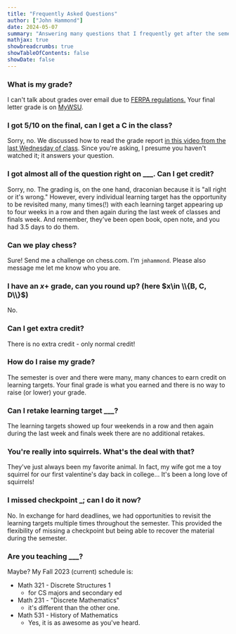 ```yaml
---
title: "Frequently Asked Questions"
author: ["John Hammond"]
date: 2024-05-07
summary: "Answering many questions that I frequently get after the semester."
mathjax: true
showbreadcrumbs: true
showTableOfContents: false
showDate: false
---
```


### What is my grade?

I can't talk about grades over email due to [FERPA regulations.](https://www2.ed.gov/policy/gen/guid/fpco/ferpa/index.html) Your final letter grade is on [MyWSU](https://mywsu.wichita.edu). 

### I got 5/10 on the final, can I get a C in the class? 

Sorry, no. We discussed how to read the grade report [in this video from the last Wednesday of class](https://wichitaedu.sharepoint.com/:v:/r/sites/CalculusImtwrf113000MATH-24_ace8bae6-90a5-11ee-af7e-51053b500ccc/Shared%20Documents/General/Recordings/242%20Class%20Meeting-20240501_172123-Meeting%20Recording.mp4?csf=1&web=1&e=wVwNjn&nav=eyJyZWZlcnJhbEluZm8iOnsicmVmZXJyYWxBcHAiOiJTdHJlYW1XZWJBcHAiLCJyZWZlcnJhbFZpZXciOiJTaGFyZURpYWxvZy1MaW5rIiwicmVmZXJyYWxBcHBQbGF0Zm9ybSI6IldlYiIsInJlZmVycmFsTW9kZSI6InZpZXcifSwicGxheWJhY2tPcHRpb25zIjp7InN0YXJ0VGltZUluU2Vjb25kcyI6MTQ0LjE1fX0%3D). Since you're asking, I presume you haven't watched it; it answers your question.

### I got almost all of the question right on ___. Can I get credit? 

Sorry, no. The grading is, on the one hand, draconian because it is "all right or it's wrong." However, every individual learning target has the opportunity to be revisited many, many times(!) with each learning target appearing up to four weeks in a row and then again during the last week of classes and finals week. And remember, they've been open book, open note, and you had 3.5 days to do them.

### Can we play chess?

Sure! Send me a challenge on chess.com. I’m `jmhammond`.  Please also message me let me know who you are.

### I have an $x$+ grade, can you round up?    (here $x\in \\{B, C, D\\}$)

No.

### Can I get extra credit? 

There is no extra credit - only normal credit! 

### How do I raise my grade? 

The semester is over and there were many, many chances to earn credit on learning targets. Your final grade is what you earned and there is no way to raise (or lower) your grade.
 
### Can I retake learning target ___? 

The learning targets showed up four weekends in a row and then again during the last week and finals week there are no additional retakes.

### You're really into squirrels. What's the deal with that? 

They've just always been my favorite animal. In fact, my wife got me a toy squirrel for our first valentine's day back in college... It's been a long love of squirrels!

### I missed checkpoint _; can I do it now? 

No. In exchange for hard deadlines, we had opportunities to revisit the learning targets multiple times throughout the semester. This provided the flexibility of missing a checkpoint but being able to recover the material during the semester.

### Are you teaching ___? 

Maybe? My Fall 2023 (current) schedule is: 

* Math 321 - Discrete Structures 1
    - for CS majors and secondary ed 
* Math 231 - "Discrete Mathematics" 
    - it's different than the other one. 
* Math 531 - History of Mathematics 
    - Yes, it is as awesome as you've heard.

